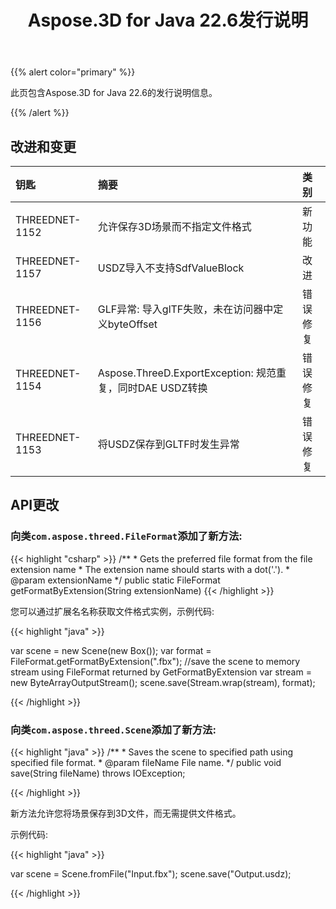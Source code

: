 ﻿---
title: Aspose.3D for Java 22.6发行说明
type: docs
weight: 7
url: /zh/java/aspose-3d-for-java-22-6-release-notes/
description: Aspose.3D for Java 22.6的发行说明。
---
{{% alert color="primary" %}}

此页包含Aspose.3D for Java 22.6的发行说明信息。

{{% /alert %}}
## **改进和变更**

|**钥匙**|**摘要**|**类别**|
|:- |:- |:- |
|THREEDNET-1152 |允许保存3D场景而不指定文件格式|新功能|
|THREEDNET-1157 |USDZ导入不支持SdfValueBlock|改进|
|THREEDNET-1156 |GLF异常: 导入glTF失败，未在访问器中定义byteOffset|错误修复|
|THREEDNET-1154 |Aspose.ThreeD.ExportException: 规范重复，同时DAE USDZ转换|错误修复|
|THREEDNET-1153 |将USDZ保存到GLTF时发生异常|错误修复|



## API更改 ##

### 向类`com.aspose.threed.FileFormat`添加了新方法:

{{< highlight "csharp" >}}
    /**
     * Gets the preferred file format from the file extension name
     * The extension name should starts with a dot('.').
     * @param extensionName 
     */
    public static FileFormat getFormatByExtension(String extensionName)
{{< /highlight >}}

您可以通过扩展名名称获取文件格式实例，示例代码:

{{< highlight "java" >}}

var scene = new Scene(new Box());
var format = FileFormat.getFormatByExtension(".fbx");
//save the scene to memory stream using FileFormat returned by GetFormatByExtension
var stream = new ByteArrayOutputStream();
scene.save(Stream.wrap(stream), format);

{{< /highlight >}}



### 向类`com.aspose.threed.Scene`添加了新方法:

{{< highlight "java" >}}
    /**
     * Saves the scene to specified path using specified file format.
     * @param fileName File name.
     */
    public void save(String fileName)
        throws IOException;

{{< /highlight >}}

新方法允许您将场景保存到3D文件，而无需提供文件格式。

示例代码:

{{< highlight "java" >}}

var scene = Scene.fromFile("Input.fbx");
scene.save("Output.usdz);

{{< /highlight >}}
